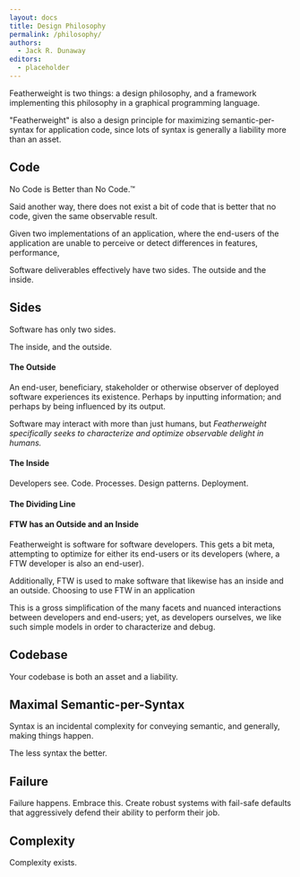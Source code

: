 ```yaml
---
layout: docs
title: Design Philosophy
permalink: /philosophy/
authors:
  - Jack R. Dunaway
editors:
  - placeholder
---
```


Featherweight is two things: a design philosophy,
and a framework implementing this philosophy in a
graphical programming language.


"Featherweight" is also a design principle for maximizing semantic-per-syntax
for application code, since lots of syntax is generally a liability more than an
asset.

## Code

No Code is Better than No Code.™

Said another way, there does not exist a bit of code
that is better that no code, given the same observable result.

Given two implementations of an application, where the
end-users of the application are unable to perceive or
detect differences in features, performance, 

Software deliverables effectively have two sides. The outside
and the inside.

## Sides

Software has only two sides.

The inside, and the outside.

#### The Outside

An end-user, beneficiary, stakeholder or otherwise observer of
deployed software experiences its existence. Perhaps by inputting
information; and perhaps by being influenced by its output.

Software may interact with more than just humans, but <em>Featherweight
specifically seeks to characterize and optimize observable delight in
humans.</em>

#### The Inside

Developers see. Code. Processes. Design patterns. Deployment.


#### The Dividing Line


#### FTW has an Outside and an Inside

Featherweight is software for software developers. This gets a bit
meta, attempting to optimize for either its end-users or its
developers (where, a FTW developer is also an end-user).

Additionally, FTW is used to make software that likewise has an
inside and an outside. Choosing to use FTW in an application 

This is a gross simplification of the many facets and nuanced
interactions between developers and end-users; yet, as developers
ourselves, we like such simple models in order to characterize
and debug.

## Codebase

Your codebase is both an asset and a liability.

## Maximal Semantic-per-Syntax

Syntax is an incidental complexity for conveying semantic,
and generally, making things happen.

The less syntax the better.

## Failure

Failure happens. Embrace this. Create robust systems with fail-safe
defaults that aggressively defend their ability to perform their job.

## Complexity

Complexity exists. 